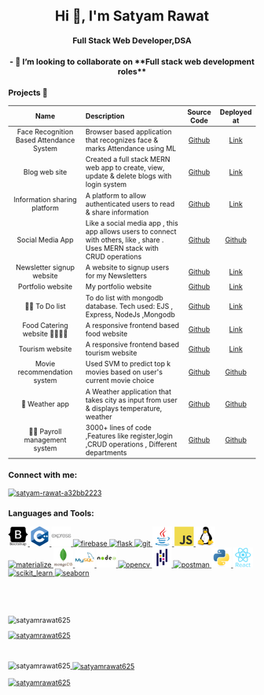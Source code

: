 <h1 align="center">Hi 👋, I'm Satyam Rawat</h1>
<h3 align="center">Full Stack Web Developer,DSA</h3>
<h3 align="center">- 👯 I’m looking to collaborate on **Full stack web development roles**</h3>


### Projects 🌱

| Name | Description | Source Code | Deployed at |
|:----:|:------------|:----:|:-----------:|
|Face Recognition Based Attendance System| Browser based application that recognizes face & marks Attendance using ML|[Github](https://github.com/satyamrawat625/Face-recognition-attendance-system)|[Link](https://youtu.be/ELKBMydi0nk)|
|Blog web site| Created a full stack MERN web app to create, view, update & delete blogs with login system|[Github](https://github.com/satyamrawat625/Face-recognition-attendance-system)|[Link](https://youtu.be/hC3b6QLxdQs)|
|Information sharing platform|A platform to allow authenticated users to read & share information|[Github]( https://github.com/satyamrawat625/Information-sharing-site)|[Link](https://information-sharing-site.onrender.com/)|
|Social Media App|Like a social media app , this app allows users to connect with others, like , share . Uses MERN stack with CRUD operations|[Github]( https://github.com/satyamrawat625/social-media-app)|[Github]( https://github.com/satyamrawat625/social-media-app)|
|Newsletter signup website| A website to signup users for my Newsletters |[Github]( https://github.com/satyamrawat625/Newsletter-signup)|[Link]( https://newsletter-signup-xq29.onrender.com/)|
|Portfolio website| My portfolio website |[Github](https://github.com/satyamrawat625/)|[Link](https://satyamrawat2048.netlify.app/)|
|👨‍💻 To Do list |To do list with mongodb database.  Tech used: EJS , Express, NodeJs ,Mongodb |[Github](https://github.com/satyamrawat625/todo-List/)|[Link](https://to-do-list-h34e.onrender.com/)|
|Food Catering website 🍇🍉🍋🥭| A responsive frontend based food website|[Github](https://github.com/satyamrawat625/Catering-website)|[Link](https://satyamrawat625.github.io/Catering-website/)|
|Tourism website| A responsive frontend based tourism website|[Github](https://github.com/satyamrawat625/tourism-website) |[Link](https://satyamrawat625.github.io/tourism-website/) |
|Movie recommendation system| Used SVM to predict top k movies based on user's current movie choice |[Github](https://github.com/satyamrawat625/Movie-recommender-system)|[Github](https://github.com/satyamrawat625/Movie-recommender-system)|
|👨 Weather app | A Weather application that takes city as input from user & displays temperature, weather  |[Github](https://github.com/satyamrawat625/Weather-website/)|[Github](https://to-do-list-h34e.onrender.com/)|
|📗📕 Payroll management system | 3000+ lines of code ,Features like register,login ,CRUD operations , Different departments| [Github](https://github.com/satyamrawat625/Payroll-Mngt-System) |[Github](https://github.com/satyamrawat625/Payroll-Mngt-System)|

<h3 align="left">Connect with me:</h3>
<p align="left">
<a href="https://linkedin.com/in/satyam-rawat-a32bb2223" target="blank"><img align="center" src="https://raw.githubusercontent.com/rahuldkjain/github-profile-readme-generator/master/src/images/icons/Social/linked-in-alt.svg" alt="satyam-rawat-a32bb2223" height="30" width="40" /></a>
</p>

<h3 align="left">Languages and Tools:</h3>
<p align="left"> <a href="https://getbootstrap.com" target="_blank" rel="noreferrer"> <img src="https://raw.githubusercontent.com/devicons/devicon/master/icons/bootstrap/bootstrap-plain-wordmark.svg" alt="bootstrap" width="40" height="40"/> </a> <a href="https://www.w3schools.com/cpp/" target="_blank" rel="noreferrer"> <img src="https://raw.githubusercontent.com/devicons/devicon/master/icons/cplusplus/cplusplus-original.svg" alt="cplusplus" width="40" height="40"/> </a> <a href="https://expressjs.com" target="_blank" rel="noreferrer"> <img src="https://raw.githubusercontent.com/devicons/devicon/master/icons/express/express-original-wordmark.svg" alt="express" width="40" height="40"/> </a> <a href="https://firebase.google.com/" target="_blank" rel="noreferrer"> <img src="https://www.vectorlogo.zone/logos/firebase/firebase-icon.svg" alt="firebase" width="40" height="40"/> </a> <a href="https://flask.palletsprojects.com/" target="_blank" rel="noreferrer"> <img src="https://www.vectorlogo.zone/logos/pocoo_flask/pocoo_flask-icon.svg" alt="flask" width="40" height="40"/> </a> <a href="https://git-scm.com/" target="_blank" rel="noreferrer"> <img src="https://www.vectorlogo.zone/logos/git-scm/git-scm-icon.svg" alt="git" width="40" height="40"/> </a> <a href="https://www.java.com" target="_blank" rel="noreferrer"> <img src="https://raw.githubusercontent.com/devicons/devicon/master/icons/java/java-original.svg" alt="java" width="40" height="40"/> </a> <a href="https://developer.mozilla.org/en-US/docs/Web/JavaScript" target="_blank" rel="noreferrer"> <img src="https://raw.githubusercontent.com/devicons/devicon/master/icons/javascript/javascript-original.svg" alt="javascript" width="40" height="40"/> </a> <a href="https://www.linux.org/" target="_blank" rel="noreferrer"> <img src="https://raw.githubusercontent.com/devicons/devicon/master/icons/linux/linux-original.svg" alt="linux" width="40" height="40"/> </a> <a href="https://materializecss.com/" target="_blank" rel="noreferrer"> <img src="https://raw.githubusercontent.com/prplx/svg-logos/5585531d45d294869c4eaab4d7cf2e9c167710a9/svg/materialize.svg" alt="materialize" width="40" height="40"/> </a> <a href="https://www.mongodb.com/" target="_blank" rel="noreferrer"> <img src="https://raw.githubusercontent.com/devicons/devicon/master/icons/mongodb/mongodb-original-wordmark.svg" alt="mongodb" width="40" height="40"/> </a> <a href="https://www.mysql.com/" target="_blank" rel="noreferrer"> <img src="https://raw.githubusercontent.com/devicons/devicon/master/icons/mysql/mysql-original-wordmark.svg" alt="mysql" width="40" height="40"/> </a> <a href="https://nodejs.org" target="_blank" rel="noreferrer"> <img src="https://raw.githubusercontent.com/devicons/devicon/master/icons/nodejs/nodejs-original-wordmark.svg" alt="nodejs" width="40" height="40"/> </a> <a href="https://opencv.org/" target="_blank" rel="noreferrer"> <img src="https://www.vectorlogo.zone/logos/opencv/opencv-icon.svg" alt="opencv" width="40" height="40"/> </a> <a href="https://pandas.pydata.org/" target="_blank" rel="noreferrer"> <img src="https://raw.githubusercontent.com/devicons/devicon/2ae2a900d2f041da66e950e4d48052658d850630/icons/pandas/pandas-original.svg" alt="pandas" width="40" height="40"/> </a> <a href="https://postman.com" target="_blank" rel="noreferrer"> <img src="https://www.vectorlogo.zone/logos/getpostman/getpostman-icon.svg" alt="postman" width="40" height="40"/> </a> <a href="https://www.python.org" target="_blank" rel="noreferrer"> <img src="https://raw.githubusercontent.com/devicons/devicon/master/icons/python/python-original.svg" alt="python" width="40" height="40"/> </a> <a href="https://reactjs.org/" target="_blank" rel="noreferrer"> <img src="https://raw.githubusercontent.com/devicons/devicon/master/icons/react/react-original-wordmark.svg" alt="react" width="40" height="40"/> </a> <a href="https://scikit-learn.org/" target="_blank" rel="noreferrer"> <img src="https://upload.wikimedia.org/wikipedia/commons/0/05/Scikit_learn_logo_small.svg" alt="scikit_learn" width="40" height="40"/> </a> <a href="https://seaborn.pydata.org/" target="_blank" rel="noreferrer"> <img src="https://seaborn.pydata.org/_images/logo-mark-lightbg.svg" alt="seaborn" width="40" height="40"/> </a> </p>
<br>
<br>
<br>
<p align="left"> <img src="https://komarev.com/ghpvc/?username=satyamrawat625&label=Profile%20views&color=0e75b6&style=flat" alt="satyamrawat625" /> </p>

<p align="left"> <a href="https://github.com/ryo-ma/github-profile-trophy"><img src="https://github-profile-trophy.vercel.app/?username=satyamrawat625" alt="satyamrawat625" /></a> </p>


<p> 
<br><a href="https://www.linkedin.com/in/satyamrawat/" target="_blank">   
</p>

<p><img align="left" src="https://github-readme-stats.vercel.app/api/top-langs?username=satyamrawat625&show_icons=true&locale=en&layout=compact" alt="satyamrawat625" /></p>

<p>&nbsp;<img align="center" src="https://github-readme-stats.vercel.app/api?username=satyamrawat625&show_icons=true&locale=en" alt="satyamrawat625" /></p>

<p><img align="center" src="https://github-readme-streak-stats.herokuapp.com/?user=satyamrawat625&" alt="satyamrawat625" /></p>
